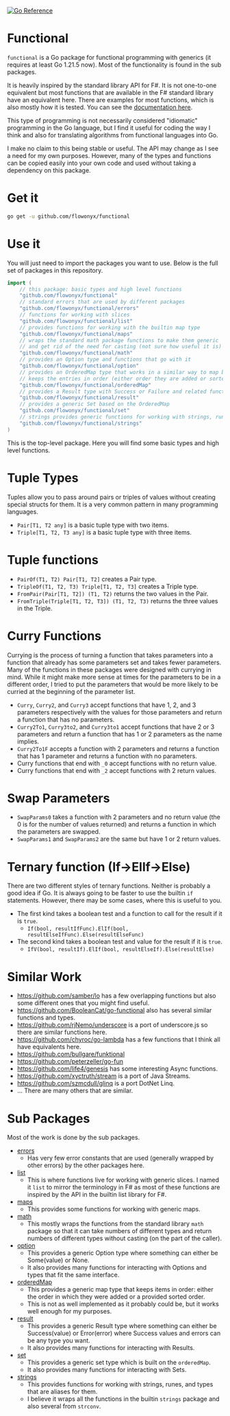 [![Go Reference](https://pkg.go.dev/badge/github.com/flowonyx/functional.svg)](https://pkg.go.dev/github.com/flowonyx/functional)

# Functional

`functional` is a Go package for functional programming with generics (it requires at least Go 1.21.5 now). Most of the functionality is found in the sub packages.

It is heavily inspired by the standard library API for F#. It is not one-to-one equivalent but most functions that are available in the F# standard library have an equivalent here. There are examples for most functions, which is also mostly how it is tested. You can see the [documentation here](https://pkg.go.dev/github.com/flowonyx/functional).

This type of programming is not necessarily considered "idiomatic" programming in the Go language, but I find it useful for coding the way I think and also for translating algorithms from functional languages into Go.

I make no claim to this being stable or useful. The API may change as I see a need for my own purposes. However, many of the types and functions can be copied easily into your own code and used without taking a dependency on this package.

# Get it

```sh
go get -u github.com/flowonyx/functional
```

# Use it

You will just need to import the packages you want to use. Below is the full set of packages in this repository.

```go
import (
    // this package: basic types and high level functions
    "github.com/flowonyx/functional"
    // standard errors that are used by different packages
    "github.com/flowonyx/functional/errors"
    // functions for working with slices
    "github.com/flowonyx/functional/list"
    // provides functions for working with the builtin map type
    "github.com/flowonyx/functional/maps"
    // wraps the standard math package functions to make them generic
    // and get rid of the need for casting (not sure how useful it is)
    "github.com/flowonyx/functional/math"
    // provides an Option type and functions that go with it
    "github.com/flowonyx/functional/option"
    // provides an OrderedMap type that works in a similar way to map but
    // keeps the entries in order (either order they are added or sorted order)
    "github.com/flowonyx/functional/orderedMap"
    // provides a Result type with Success or Failure and related functions
    "github.com/flowonyx/functional/result"
    // provides a generic Set based on the OrderedMap
    "github.com/flowonyx/functional/set"
    // strings provides generic functions for working with strings, runes, and types based on them
    "github.com/flowonyx/functional/strings"
)
```

This is the top-level package. Here you will find some basic types and high level functions.

# Tuple Types

Tuples allow you to pass around pairs or triples of values without creating special structs for them. It is a very common pattern in many programming languages.

* `Pair[T1, T2 any]` is a basic tuple type with two items.
* `Triple[T1, T2, T3 any]` is a basic tuple type with three items.

# Tuple functions

* `PairOf(T1, T2) Pair[T1, T2]` creates a Pair type.
* `TripleOf(T1, T2, T3) Triple[T1, T2, T3]` creates a Triple type.
* `FromPair(Pair[T1, T2]) (T1, T2)` returns the two values in the Pair.
* `FromTriple(Triple[T1, T2, T3]) (T1, T2, T3)` returns the three values in the Triple.

# Curry Functions

Currying is the process of turning a function that takes parameters into a function that already has some parameters set and takes fewer parameters. Many of the functions in these packages were designed with currying in mind. While it might make more sense at times for the parameters to be in a different order, I tried to put the parameters that would be more likely to be curried at the beginning of the parameter list.

* `Curry`, `Curry2`, and `Curry3` accept functions that have 1, 2, and 3 parameters respectively with the values for those parameters and return a function that has no parameters.
* `Curry2To1`, `Curry3to2`, and `Curry3to1` accept functions that have 2 or 3 parameters and return a function that has 1 or 2 parameters as the name implies.
* `Curry2To1F` accepts a function with 2 parameters and returns a function that has 1 parameter and returns a function with no parameters.
* Curry functions that end with `_0` accept functions with no return value.
* Curry functions that end with `_2` accept functions with 2 return values.

# Swap Parameters

* `SwapParams0` takes a function with 2 parameters and no return value (the 0 is for the number of values returned) and returns a function in which the parameters are swapped.
* `SwapParams1` and `SwapParams2` are the same but have 1 or 2 return values.

# Ternary function (If->ElIf->Else)

There are two different styles of ternary functions. Neither is probably a good idea if Go. It is always going to be faster to use the builtin `if` statements. However, there may be some cases, where this is useful to you.

* The first kind takes a boolean test and a function to call for the result if it is `true`.
  * `If(bool, resultIfFunc).ElIf(bool, resultElseIfFunc).Else(resultElseFunc)`
* The second kind takes a boolean test and value for the result if it is `true`.
  * `IfV(bool, resultIf).ElIf(bool, resultElseIf).Else(resultElse)`

# Similar Work

* https://github.com/samber/lo has a few overlapping functions but also some different ones that you might find useful.
* https://github.com/BooleanCat/go-functional also has several similar functions and types.
* https://github.com/rjNemo/underscore is a port of underscore.js so there are similar functions here.
* https://github.com/chyroc/go-lambda has a few functions that I think all have equivalents here.
* https://github.com/bullgare/funktional
* https://github.com/peterzeller/go-fun
* https://github.com/life4/genesis has some interesting Async functions.
* https://github.com/xyctruth/stream is a port of Java Streams.
* https://github.com/szmcdull/glinq is a port DotNet Linq.
* ... There are many others that are similar.

# Sub Packages

Most of the work is done by the sub packages.

* [errors](./errors)
  * Has very few error constants that are used (generally wrapped by other errors) by the other packages here.
* [list](./list)
  * This is where functions live for working with generic slices. I named it `list` to mirror the terminology in F# as most of these functions are inspired by the API in the builtin  list library for F#.
* [maps](./maps)
  * This provides some functions for working with generic maps.
* [math](./math)
  * This mostly wraps the functions from the standard library `math` package so that it can take numbers of different types and return numbers of different types without casting (on the part of the caller).
* [option](./option)
  * This provides a generic Option type where something can either be Some(value) or None.
  * It also provides many functions for interacting with Options and types that fit the same interface.
* [orderedMap](./orderedMap)
  * This provides a generic map type that keeps items in order: either the order in which they were added or a provided sorted order.
  * This is not as well implemented as it probably could be, but it works well enough for my purposes.
* [result](./result)
  * This provides a generic Result type where something can either be Success(value) or Error(error) where Success values and errors can be any type you want.
  * It also provides many functions for interacting with Results.
* [set](./set)
  * This provides a generic set type which is built on the `orderedMap`.
  * It also provides many functions for interacting with Sets.
* [strings](./strings)
  * This provides functions for working with strings, runes, and types that are aliases for them.
  * I believe it wraps all the functions in the builtin `strings` package and also several from `strconv`.